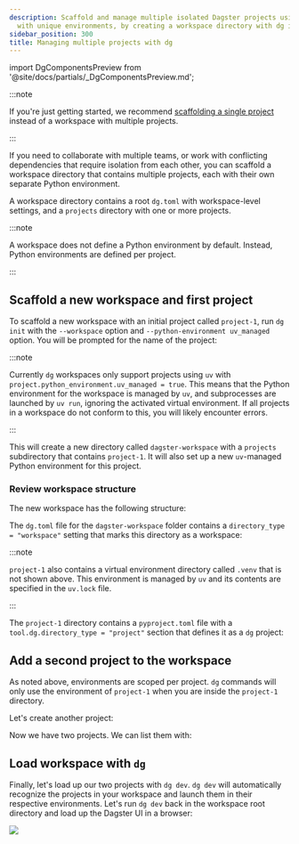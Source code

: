 ```yaml
---
description: Scaffold and manage multiple isolated Dagster projects using dg, each
  with unique environments, by creating a workspace directory with dg init.
sidebar_position: 300
title: Managing multiple projects with dg
---
```

import DgComponentsPreview from '@site/docs/partials/\_DgComponentsPreview.md';

<DgComponentsPreview />

:::note

If you're just getting started, we recommend [scaffolding a single project](/guides/labs/dg/scaffolding-a-project) instead of a workspace with multiple projects.

:::

If you need to collaborate with multiple teams, or work with conflicting dependencies that require isolation from each other, you can scaffold a workspace directory that contains multiple projects, each with their own separate Python environment.

A workspace directory contains a root `dg.toml` with workspace-level settings, and a `projects` directory with one or more projects.

:::note

A workspace does not define a Python environment by default. Instead, Python environments are defined per project.

:::

## Scaffold a new workspace and first project

To scaffold a new workspace with an initial project called `project-1`, run `dg init` with the `--workspace` option and `--python-environment uv_managed` option. You will be prompted for the name of the project:

<CliInvocationExample path="docs_snippets/docs_snippets/guides/dg/workspace/1-dg-init.txt" />

:::note

Currently `dg` workspaces only support projects using `uv` with `project.python_environment.uv_managed = true`. This means that the Python environment for the workspace is managed by `uv`, and subprocesses are launched by `uv run`, ignoring the activated virtual environment. If all projects in a workspace do not conform to this, you will likely encounter errors.

:::

This will create a new directory called `dagster-workspace` with a `projects` subdirectory that contains `project-1`. It will also set up a new `uv`-managed Python environment for this project.

### Review workspace structure

The new workspace has the following structure:

<CliInvocationExample path="docs_snippets/docs_snippets/guides/dg/workspace/2-tree.txt" />

The `dg.toml` file for the `dagster-workspace` folder contains a `directory_type = "workspace"` setting that marks this directory as a workspace:

<CodeExample
  path="docs_snippets/docs_snippets/guides/dg/workspace/3-dg.toml"
  language="TOML"
  title="dagster-workspace/dg.toml"
/>

:::note

`project-1` also contains a virtual environment directory called `.venv` that is not shown above. This environment is managed by `uv` and its contents are specified in the `uv.lock` file.

:::

The `project-1` directory contains a `pyproject.toml` file with a
`tool.dg.directory_type = "project"` section that defines it as a `dg` project:

<CodeExample
  path="docs_snippets/docs_snippets/guides/dg/workspace/4-project-pyproject.toml"
  language="TOML"
  title="dagster-workspace/projects/project-1/pyproject.toml"
/>

## Add a second project to the workspace

As noted above, environments are scoped per project. `dg` commands will only use the environment of `project-1` when you are inside the `project-1` directory.

Let's create another project:

<CliInvocationExample path="docs_snippets/docs_snippets/guides/dg/workspace/5-scaffold-project.txt" />

Now we have two projects. We can list them with:

<CliInvocationExample path="docs_snippets/docs_snippets/guides/dg/workspace/6-project-list.txt" />

## Load workspace with `dg`

Finally, let's load up our two projects with `dg dev`. `dg dev` will automatically recognize the projects in your workspace and launch them in their respective environments. Let's run `dg dev` back in the workspace root directory and load up the Dagster UI in a browser:

<CliInvocationExample contents="cd ../.. && dg dev" />

![](/images/guides/build/projects-and-components/setting-up-a-workspace/two-projects.png)
